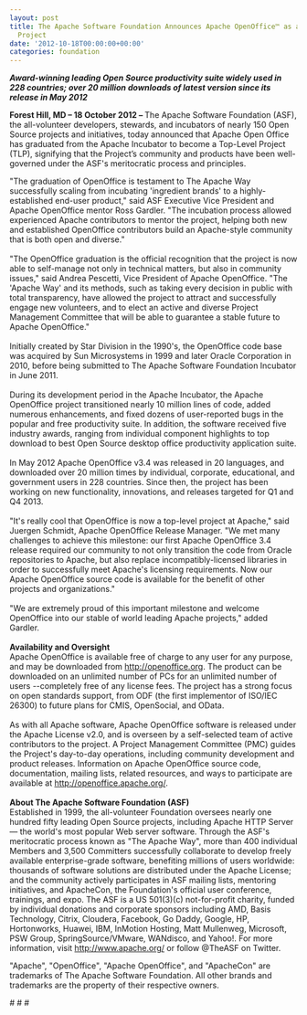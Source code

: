 ```yaml
---
layout: post
title: The Apache Software Foundation Announces Apache OpenOffice™ as a Top-Level
  Project
date: '2012-10-18T00:00:00+00:00'
categories: foundation
---
```

<p><i><b>Award-winning leading Open Source productivity suite widely used in 228 countries; over 20 million downloads of latest version since its release in May 2012</b></i><br /></p> 
  <p><b>Forest Hill, MD – 18 October 2012 – </b>The Apache Software Foundation (ASF), the all-volunteer developers, stewards, and incubators of nearly 150 Open Source projects and initiatives, today announced that Apache Open Office has graduated from the Apache Incubator to become a Top-Level Project (TLP), signifying that the Project’s community and products have been well-governed under the ASF's meritocratic process and principles.</p> 
  <p>&quot;The graduation of OpenOffice is testament to The Apache Way successfully scaling from incubating 'ingredient brands' to a highly-established end-user product,&quot; said ASF Executive Vice President and Apache OpenOffice mentor Ross Gardler. &quot;The incubation process allowed experienced Apache contributors to mentor the project, helping both new and established OpenOffice contributors build an Apache-style community that is both open and diverse.&quot;<br /><br />&quot;The OpenOffice graduation is the official recognition that the project is now able to self-manage not only in technical matters, but also in community issues,&quot; said Andrea Pescetti, Vice President of Apache OpenOffice. &quot;The 'Apache Way' and its methods, such as taking every decision in public with total transparency, have allowed the project to attract and successfully engage new volunteers, and to elect an active and diverse Project Management Committee that will be able to guarantee a stable future to Apache OpenOffice.&quot;<br /><br />Initially created by Star Division in the 1990's, the OpenOffice code base was acquired by Sun Microsystems in 1999 and later Oracle Corporation in 2010, before being submitted to The Apache Software Foundation Incubator in June 2011.<br /><br />During its development period in the Apache Incubator, the Apache OpenOffice project transitioned nearly 10 million lines of code, added numerous enhancements, and fixed dozens of user-reported bugs in the popular and free productivity suite. In addition, the software received five industry awards, ranging from individual component highlights to top download to best Open Source desktop office productivity application suite.<br /><br />In May 2012 Apache OpenOffice v3.4 was released in 20 languages, and downloaded over 20 million times by individual, corporate, educational, and government users in 228 countries. Since then, the project has been working on new functionality, innovations, and releases targeted for Q1 and Q4 2013.<br /><br />&quot;It's really cool that OpenOffice is now a top-level project at Apache,&quot; said Juergen Schmidt, Apache OpenOffice Release Manager. &quot;We met many challenges to achieve this milestone: our first Apache OpenOffice 3.4 release required our community to not only transition the code from Oracle repositories to Apache, but also replace incompatibly-licensed libraries in order to successfully meet Apache's licensing requirements. Now our Apache OpenOffice source code is available for the benefit of other projects and organizations.&quot;<br /><br />&quot;We are extremely proud of this important milestone and welcome OpenOffice into our stable of world leading Apache projects,&quot; added Gardler.<br /><br /><b>Availability and Oversight<br /></b>Apache OpenOffice is available free of charge to any user for any purpose, and may be downloaded from <a href="http://openoffice.org">http://openoffice.org</a>. The product can be downloaded on an unlimited number of PCs for an unlimited number of users --completely free of any license fees. The project has a strong focus on open standards support, from ODF (the first implementor of ISO/IEC 26300) to future plans for CMIS, OpenSocial, and OData.<br /><br />As with all Apache software, Apache OpenOffice software is released under the Apache License v2.0, and is overseen by a self-selected team of active contributors to the project. A Project Management Committee (PMC) guides the Project's day-to-day operations, including community development and product releases. Information on Apache OpenOffice source code, documentation, mailing lists, related resources, and ways to participate are available at <a href="http://openoffice.apache.org/">http://openoffice.apache.org/</a>.<br /><br /><b>About The Apache Software Foundation (ASF)<br /></b>Established in 1999, the all-volunteer Foundation oversees nearly one hundred fifty leading Open Source projects, including Apache HTTP Server — the world's most popular Web server software. Through the ASF's meritocratic process known as &quot;The Apache Way&quot;, more than 400 individual Members and 3,500 Committers successfully collaborate to develop freely available enterprise-grade software, benefiting millions of users worldwide: thousands of software solutions are distributed under the Apache License; and the community actively participates in ASF mailing lists, mentoring initiatives, and ApacheCon, the Foundation's official user conference, trainings, and expo. The ASF is a US 501(3)(c) not-for-profit charity, funded by individual donations and corporate sponsors including AMD, Basis Technology, Citrix, Cloudera, Facebook, Go Daddy, Google, HP, Hortonworks, Huawei, IBM, InMotion Hosting, Matt Mullenweg, Microsoft, PSW Group, SpringSource/VMware, WANdisco, and Yahoo!. For more information, visit <a href="http://www.apache.org/">http://www.apache.org/</a> or follow @TheASF on Twitter.<br /></p> 
  <p>&quot;Apache&quot;, &quot;OpenOffice&quot;, &quot;Apache OpenOffice&quot;, and &quot;ApacheCon&quot; are trademarks of The Apache Software Foundation. All other brands and trademarks are the property of their respective owners.</p> 
  <p># # # </p>

